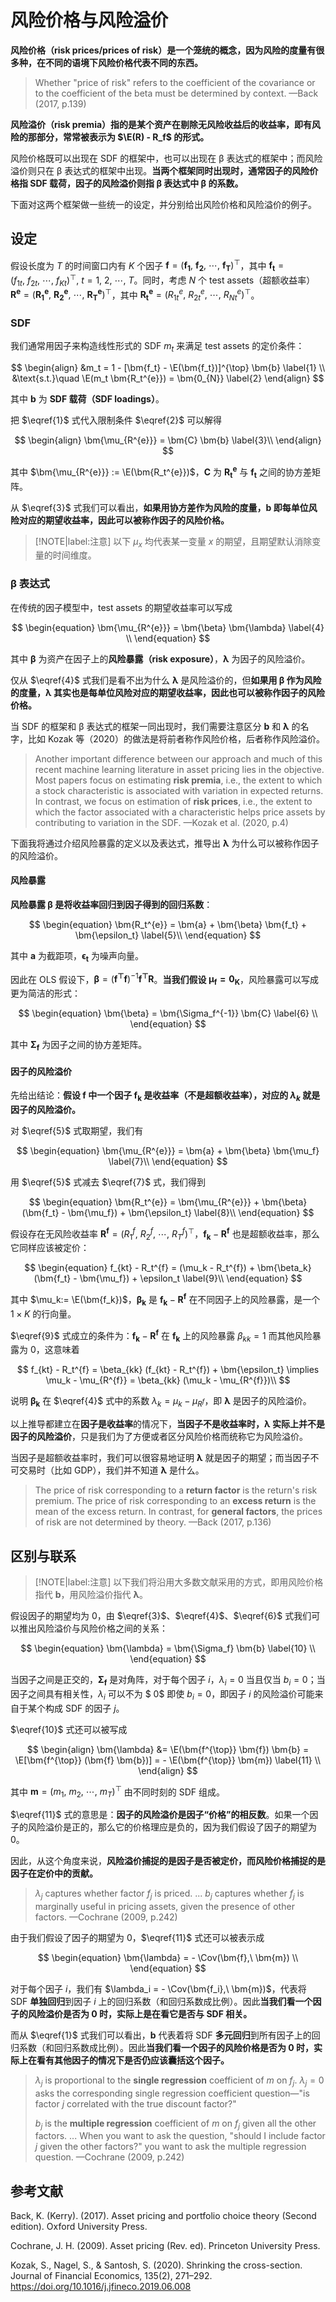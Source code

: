 # 风险价格与风险溢价

**风险价格（risk prices/prices of risk）是一个笼统的概念，因为风险的度量有很多种，在不同的语境下风险价格代表不同的东西。**

> Whether "price of risk" refers to the coefficient of the covariance or to the coefficient of the beta must be determined by context. &mdash;Back (2017, p.139)

**风险溢价（risk premia）指的是某个资产在剔除无风险收益后的收益率，即有风险的那部分，常常被表示为 $\E(R) - R_f$ 的形式。**

风险价格既可以出现在 SDF 的框架中，也可以出现在 β 表达式的框架中；而风险溢价则只在 β 表达式的框架中出现。**当两个框架同时出现时，通常因子的风险价格指 SDF 载荷，因子的风险溢价则指 β 表达式中 β 的系数。**

下面对这两个框架做一些统一的设定，并分别给出风险价格和风险溢价的例子。

## 设定

假设长度为 $T$ 的时间窗口内有 $K$ 个因子 $\bm{f} = (\bm{f_1},\ \bm{f_2},\ \cdots,\ \bm{f_{T}})^{\top}$，其中 $\bm{f_t} = (f_{1t},\ f_{2t},\ \cdots,\ f_{Kt})^{\top},\ t=1,\ 2,\ \cdots,\ T$。同时，考虑 $N$ 个 test assets（超额收益率）$\bm{R^{e}} = (\bm{R_1^{e}},\ \bm{R_2^{e}},\ \cdots,\ \bm{R_{T}^{e}})^{\top}$，其中 $\bm{R_t^{e}} = (R_{1t}^{e},\ R_{2t}^{e},\ \cdots,\ R_{Nt}^{e})^{\top}$。

### SDF

我们通常用因子来构造线性形式的 SDF $m_t$ 来满足 test assets 的定价条件：

$$
\begin{align}
&m_t = 1 - [\bm{f_t} - \E(\bm{f_t})]^{\top} \bm{b} \label{1} \\
&\text{s.t.}\quad \E(m_t \bm{R_t^{e}}) = \bm{0_{N}} \label{2}
\end{align}
$$

其中 $\bm{b}$ 为 **SDF 载荷（SDF loadings）**。

把 $\eqref{1}$ 式代入限制条件 $\eqref{2}$ 可以解得

$$
\begin{align}
\bm{\mu_{R^{e}}} = \bm{C} \bm{b} \label{3}\\
\end{align}
$$

其中 $\bm{\mu_{R^{e}}} := \E(\bm{R_t^{e}})$，$\bm{C}$ 为 $\bm{R_t^{e}}$ 与 $\bm{f_t}$ 之间的协方差矩阵。

从 $\eqref{3}$ 式我们可以看出，**如果用协方差作为风险的度量，$\bm{b}$ 即每单位风险对应的期望收益率，因此可以被称作因子的风险价格。**

> [!NOTE|label:注意]
> 以下 $\mu_{x}$ 均代表某一变量 $x$ 的期望，且期望默认消除变量的时间维度。

### β 表达式

在传统的因子模型中，test assets 的期望收益率可以写成

$$
\begin{equation}
\bm{\mu_{R^{e}}} = \bm{\beta} \bm{\lambda} \label{4} \\
\end{equation}
$$

其中 $\bm{\beta}$ 为资产在因子上的**风险暴露（risk exposure）**，$\bm{\lambda}$ 为因子的风险溢价。

仅从 $\eqref{4}$ 式我们是看不出为什么 $\bm{\lambda}$ 是风险溢价的，但**如果用 β 作为风险的度量，$\bm{\lambda}$ 其实也是每单位风险对应的期望收益率，因此也可以被称作因子的风险价格。**

当 SDF 的框架和 β 表达式的框架一同出现时，我们需要注意区分 $\bm{b}$ 和 $\bm{\lambda}$ 的名字，比如 Kozak 等（2020）的做法是将前者称作风险价格，后者称作风险溢价。

> Another important difference between our approach and much of this recent machine learning literature in asset pricing lies in the objective. Most papers focus on estimating **risk premia**, i.e., the extent to which a stock characteristic is associated with variation in expected returns. In contrast, we focus on estimation of **risk prices**, i.e., the extent to which the factor associated with a characteristic helps price assets by contributing to variation in the SDF. &mdash;Kozak et al. (2020, p.4)

下面我将通过介绍风险暴露的定义以及表达式，推导出 $\bm{\lambda}$ 为什么可以被称作因子的风险溢价。

#### 风险暴露

**风险暴露 $\bm{\beta}$ 是将收益率回归到因子得到的回归系数**：

$$
\begin{equation}
\bm{R_t^{e}} = \bm{a} + \bm{\beta} \bm{f_t} + \bm{\epsilon_t} \label{5}\\
\end{equation}
$$

其中 $\bm{a}$ 为截距项，$\bm{\epsilon_t}$ 为噪声向量。

因此在 OLS 假设下，$\bm{\beta} = (\bm{f^{\top}} \bm{f})^{-1} \bm{f^{\top}} \bm{R}$。<strong>当我们假设 $\bm{\mu_f} = \bm{0_{K}}$</strong>，风险暴露可以写成更为简洁的形式：

$$
\begin{equation}
\bm{\beta} = \bm{\Sigma_f^{-1}} \bm{C} \label{6} \\
\end{equation}
$$

其中 $\bm{\Sigma_f}$ 为因子之间的协方差矩阵。

#### 因子的风险溢价

先给出结论：**假设 $\bm{f}$ 中一个因子 $\bm{f_k}$ 是收益率（不是超额收益率），对应的 $\lambda_k$ 就是因子的风险溢价。**

对 $\eqref{5}$ 式取期望，我们有

$$
\begin{equation}
\bm{\mu_{R^{e}}} = \bm{a} + \bm{\beta} \bm{\mu_f} \label{7}\\
\end{equation}
$$

用 $\eqref{5}$ 式减去 $\eqref{7}$ 式，我们得到

$$
\begin{equation}
\bm{R_t^{e}} = \bm{\mu_{R^{e}}} + \bm{\beta} (\bm{f_t} - \bm{\mu_f}) + \bm{\epsilon_t} \label{8}\\
\end{equation}
$$

假设存在无风险收益率 $\bm{R^{f}} = (R_1^{f},\ R_2^{f},\ \cdots,\ R_{T}^{f})^{\top}$，$\bm{f_k} - \bm{R^{f}}$ 也是超额收益率，那么它同样应该被定价：

$$
\begin{equation}
f_{kt} - R_t^{f} = (\mu_k - R_t^{f}) + \bm{\beta_k} (\bm{f_t} - \bm{\mu_f}) + \epsilon_t \label{9}\\
\end{equation}
$$

其中 $\mu_k:= \E(\bm{f_k})$，$\bm{\beta_k}$ 是 $\bm{f_k} - \bm{R^{f}}$ 在不同因子上的风险暴露，是一个 $1 \times K$ 的行向量。

$\eqref{9}$ 式成立的条件为：$\bm{f_k} - \bm{R^{f}}$ 在 $\bm{f_k}$ 上的风险暴露 $\beta_{kk} = 1$ 而其他风险暴露为 $0$，这意味着

$$
f_{kt} - R_t^{f} = \beta_{kk} (f_{kt} - R_t^{f}) + \bm{\epsilon_t} \implies \mu_k - \mu_{R^{f}} = \beta_{kk} (\mu_k - \mu_{R^{f}})\\
$$

说明 $\bm{\beta_{k}}$ 在 $\eqref{4}$ 式中的系数 $\lambda_k = \mu_k - \mu_{R^{f}}$，即 $\bm{\lambda}$ 是因子的风险溢价。

以上推导都建立在**因子是收益率**的情况下，**当因子不是收益率时，$\bm{\lambda}$ 实际上并不是因子的风险溢价**，只是我们为了方便或者区分风险价格而统称它为风险溢价。

当因子是超额收益率时，我们可以很容易地证明 $\bm{\lambda}$ 就是因子的期望；而当因子不可交易时（比如 GDP），我们并不知道 $\bm{\lambda}$ 是什么。

> The price of risk corresponding to a **return factor** is the return's risk premium. The price of risk corresponding to an **excess return** is the mean of the excess return. In contrast, for **general factors**, the prices of risk are not determined by theory. &mdash;Back (2017, p.136)

## 区别与联系

> [!NOTE|label:注意]
> 以下我们将沿用大多数文献采用的方式，即用风险价格指代 $\bm{b}$，用风险溢价指代 $\bm{\lambda}$。

假设因子的期望均为 $0$，由 $\eqref{3}$、$\eqref{4}$、$\eqref{6}$ 式我们可以推出风险溢价与风险价格之间的关系：

$$
\begin{equation}
\bm{\lambda} = \bm{\Sigma_f} \bm{b} \label{10} \\
\end{equation}
$$

当因子之间是正交的，$\bm{\Sigma_f}$ 是对角阵，对于每个因子 $i$，$\lambda_i = 0$ 当且仅当 $b_i = 0$；当因子之间具有相关性，$\lambda_i$ 可以不为 $ 0$ 即使 $b_i = 0$，即因子 $i$ 的风险溢价可能来自于某个构成 SDF 的因子 $j$。

$\eqref{10}$ 式还可以被写成

$$
\begin{align}
\bm{\lambda} &= \E(\bm{f^{\top}} \bm{f}) \bm{b} = \E[\bm{f^{\top}} (\bm{f} \bm{b})] = - \E(\bm{f^{\top}} \bm{m}) \label{11} \\
\end{align}
$$

其中 $\bm{m} = (m_1,\ m_2,\ \cdots,\ m_{T})^{\top}$ 由不同时刻的 SDF 组成。

$\eqref{11}$ 式的意思是：**因子的风险溢价是因子“价格”的相反数**。如果一个因子的风险溢价是正的，那么它的价格理应是负的，因为我们假设了因子的期望为 $0$。

因此，从这个角度来说，**风险溢价捕捉的是因子是否被定价，而风险价格捕捉的是因子在定价中的贡献。**

> $\lambda_j$ captures whether factor $f_j$ is priced. ... $b_j$ captures whether $f_j$ is marginally useful in pricing assets, given the presence of other factors. &mdash;Cochrane (2009, p.242)

由于我们假设了因子的期望为 $0$，$\eqref{11}$ 式还可以被表示成

$$
\begin{equation}
\bm{\lambda} = - \Cov(\bm{f},\ \bm{m}) \\
\end{equation}
$$

对于每个因子 $i$，我们有 $\lambda_i = - \Cov(\bm{f_i},\ \bm{m})$，代表将 SDF **单独回归**到因子 $i$ 上的回归系数（和回归系数成比例）。因此**当我们看一个因子的风险溢价是否为 $0$ 时，实际上是在看它是否与 SDF 相关。**

而从 $\eqref{1}$ 式我们可以看出，$\bm{b}$ 代表着将 SDF **多元回归**到所有因子上的回归系数（和回归系数成比例）。因此**当我们看一个因子的风险价格是否为 $0$ 时，实际上在看有其他因子的情况下是否仍应该囊括这个因子。**

> $\lambda_j$ is proportional to the **single regression** coefficient of $m$ on $f_j$. $\lambda_j = 0$ asks the corresponding single regression coefficient question&mdash;"is factor $j$ correlated with the true discount factor?"
> 
> $b_j$ is the **multiple regression** coefficient of $m$ on $f_j$ given all the other factors. ... When you want to ask the question, "should I include factor $j$ given the other factors?" you want to ask the multiple regression question. &mdash;Cochrane (2009, p.242)

## 参考文献

Back, K. (Kerry). (2017). Asset pricing and portfolio choice theory (Second edition). Oxford University Press.

Cochrane, J. H. (2009). Asset pricing (Rev. ed). Princeton University Press.

Kozak, S., Nagel, S., & Santosh, S. (2020). Shrinking the cross-section. Journal of Financial Economics, 135(2), 271–292. https://doi.org/10.1016/j.jfineco.2019.06.008

